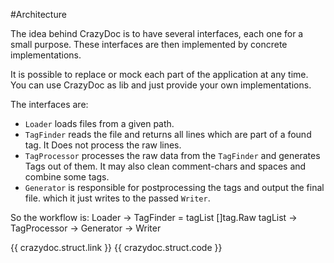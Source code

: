 #Architecture

The idea behind CrazyDoc is to have several interfaces,
each one for a small purpose.
These interfaces are then implemented by concrete implementations.

It is possible to replace or mock each part of the application at any time.
You can use CrazyDoc as lib and just provide your own implementations.

The interfaces are:
* `Loader` loads files from a given path.
* `TagFinder` reads the file and returns all lines which are part of a found
  tag. It Does not process the raw lines.
* `TagProcessor` processes the raw data from the `TagFinder` and generates
  Tags out of them. It may also clean comment-chars and spaces and combine some tags.
* `Generator` is responsible for postprocessing the tags and output the final file.
  which it just writes to the passed `Writer`.

So the workflow is:
Loader -> TagFinder = tagList []tag.Raw
tagList -> TagProcessor -> Generator -> Writer

{{ crazydoc.struct.link }}
{{ crazydoc.struct.code }}